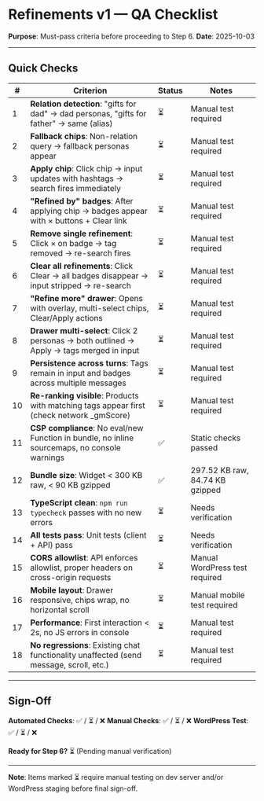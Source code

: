 # Refinements v1 — QA Checklist

**Purpose**: Must-pass criteria before proceeding to Step 6.
**Date**: 2025-10-03

---

## Quick Checks

| # | Criterion | Status | Notes |
|---|-----------|--------|-------|
| 1 | **Relation detection**: "gifts for dad" → dad personas, "gifts for father" → same (alias) | ⏳ | Manual test required |
| 2 | **Fallback chips**: Non-relation query → fallback personas appear | ⏳ | Manual test required |
| 3 | **Apply chip**: Click chip → input updates with hashtags → search fires immediately | ⏳ | Manual test required |
| 4 | **"Refined by" badges**: After applying chip → badges appear with × buttons + Clear link | ⏳ | Manual test required |
| 5 | **Remove single refinement**: Click × on badge → tag removed → re-search fires | ⏳ | Manual test required |
| 6 | **Clear all refinements**: Click Clear → all badges disappear → input stripped → re-search | ⏳ | Manual test required |
| 7 | **"Refine more" drawer**: Opens with overlay, multi-select chips, Clear/Apply actions | ⏳ | Manual test required |
| 8 | **Drawer multi-select**: Click 2 personas → both outlined → Apply → tags merged in input | ⏳ | Manual test required |
| 9 | **Persistence across turns**: Tags remain in input and badges across multiple messages | ⏳ | Manual test required |
| 10 | **Re-ranking visible**: Products with matching tags appear first (check network _gmScore) | ⏳ | Manual test required |
| 11 | **CSP compliance**: No eval/new Function in bundle, no inline sourcemaps, no console warnings | ✅ | Static checks passed |
| 12 | **Bundle size**: Widget < 300 KB raw, < 90 KB gzipped | ✅ | 297.52 KB raw, 84.74 KB gzipped |
| 13 | **TypeScript clean**: `npm run typecheck` passes with no new errors | ⏳ | Needs verification |
| 14 | **All tests pass**: Unit tests (client + API) pass | ⏳ | Needs verification |
| 15 | **CORS allowlist**: API enforces allowlist, proper headers on cross-origin requests | ⏳ | Manual WordPress test required |
| 16 | **Mobile layout**: Drawer responsive, chips wrap, no horizontal scroll | ⏳ | Manual mobile test required |
| 17 | **Performance**: First interaction < 2s, no JS errors in console | ⏳ | Manual test required |
| 18 | **No regressions**: Existing chat functionality unaffected (send message, scroll, etc.) | ⏳ | Manual test required |

---

## Sign-Off

**Automated Checks**: ✅ / ⏳ / ❌
**Manual Checks**: ✅ / ⏳ / ❌
**WordPress Test**: ✅ / ⏳ / ❌

**Ready for Step 6?** ⏳ (Pending manual verification)

---

**Note**: Items marked ⏳ require manual testing on dev server and/or WordPress staging before final sign-off.
